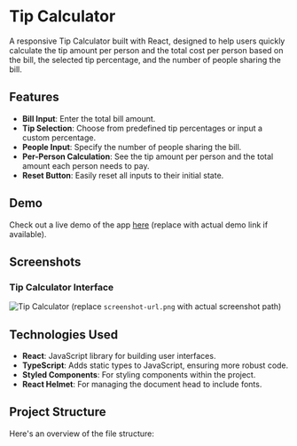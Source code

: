 # Tip Calculator

A responsive Tip Calculator built with React, designed to help users quickly calculate the tip amount per person and the total cost per person based on the bill, the selected tip percentage, and the number of people sharing the bill.

## Features

- **Bill Input**: Enter the total bill amount.
- **Tip Selection**: Choose from predefined tip percentages or input a custom percentage.
- **People Input**: Specify the number of people sharing the bill.
- **Per-Person Calculation**: See the tip amount per person and the total amount each person needs to pay.
- **Reset Button**: Easily reset all inputs to their initial state.

## Demo

Check out a live demo of the app [here](https://cosmic-tartufo-f9ca15.netlify.app/) (replace with actual demo link if available).

## Screenshots

### Tip Calculator Interface
![Tip Calculator](screenshot-url.png) (replace `screenshot-url.png` with actual screenshot path)

## Technologies Used

- **React**: JavaScript library for building user interfaces.
- **TypeScript**: Adds static types to JavaScript, ensuring more robust code.
- **Styled Components**: For styling components within the project.
- **React Helmet**: For managing the document head to include fonts.

## Project Structure

Here's an overview of the file structure:

